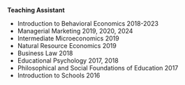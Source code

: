 **Teaching Assistant**
- Introduction to Behavioral Economics 2018-2023
- Managerial Marketing 2019, 2020, 2024
- Intermediate Microeconomics 2019
- Natural Resource Economics 2019
- Business Law 2018
- Educational Psychology 2017, 2018
- Philosophical and Social Foundations of Education 2017
- Introduction to Schools 2016
